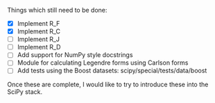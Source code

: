Things which still need to be done:

- [X] Implement R_F
- [X] Implement R_C
- [ ] Implement R_J
- [ ] Implement R_D
- [ ] Add support for NumPy style docstrings
- [ ] Module for calculating Legendre forms using Carlson forms
- [ ] Add tests using the Boost datasets: scipy/special/tests/data/boost

Once these are complete, I would like to try to introduce these into the SciPy
stack.
